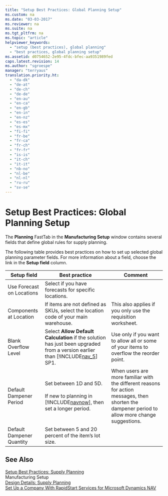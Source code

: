 ```yaml
---
title: "Setup Best Practices: Global Planning Setup"
ms.custom: na
ms.date: "03-03-2017"
ms.reviewer: na
ms.suite: na
ms.tgt_pltfrm: na
ms.topic: "article"
helpviewer_keywords: 
  - "setup (best practices), global planning"
  - "best practices, global planning setup"
ms.assetid: d0754652-2e95-4fdc-bfec-aa9351989fed
caps.latest.revision: 14
ms.author: "sgroespe"
manager: "terryaus"
translation.priority.ht: 
  - "da-dk"
  - "de-at"
  - "de-ch"
  - "de-de"
  - "en-au"
  - "en-ca"
  - "en-gb"
  - "en-in"
  - "en-nz"
  - "es-es"
  - "es-mx"
  - "fi-fi"
  - "fr-be"
  - "fr-ca"
  - "fr-ch"
  - "fr-fr"
  - "is-is"
  - "it-ch"
  - "it-it"
  - "nb-no"
  - "nl-be"
  - "nl-nl"
  - "ru-ru"
  - "sv-se"
---
```

# Setup Best Practices: Global Planning Setup
The **Planning** FastTab in the **Manufacturing Setup** window contains several fields that define global rules for supply planning.  
  
 The following table provides best practices on how to set up selected global planning parameter fields. For more information about a field, choose the link in the **Setup field** column.  
  
|Setup field|Best practice|Comment|  
|-----------------|-------------------|-------------|  
|Use Forecast on Locations|Select if you have forecasts for specific locations.||  
|Components at Location|If items are not defined as SKUs, select the location code of your main warehouse.|This also applies if you only use the requisition worksheet.|  
|Blank Overflow Level|Select **Allow Default Calculation** if the solution has just been upgraded from a version earlier than [!INCLUDE[nav_5](../SetupAndAdministration/includes/nav_5_md.md)] SP1.|Use only if you want to allow all or some of your items to overflow the reorder point.|  
|Default Dampener Period|Set between 1D and 5D.<br /><br /> If new to planning in [!INCLUDE[navnow](../ApplicationDesign/includes/navnow_md.md)], then set a longer period.|When users are more familiar with the different reasons for action messages, then shorten the dampener period to allow more change suggestions.|  
|Default Dampener Quantity|Set between 5 and 20 percent of the item’s lot size.||  
  
## See Also  
 [Setup Best Practices: Supply Planning](../SetupAndAdministration/setup-best-practices-supply-planning.md)   
 Manufacturing Setup   
 [Design Details: Supply Planning](../ApplicationDesign/design-details-supply-planning.md)   
 [Set Up a Company With RapidStart Services for Microsoft Dynamics NAV](../SetupAndAdministration/set-up-a-company-with-rapidstart-services-for-microsoft-dynamics-nav.md)